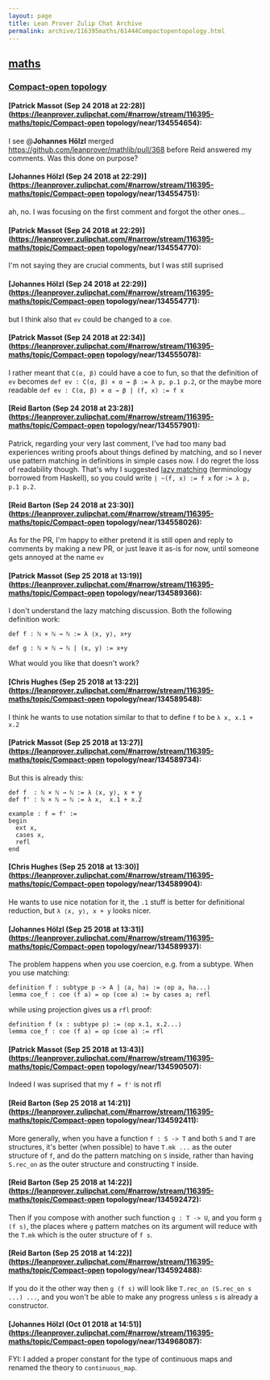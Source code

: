 ```yaml
---
layout: page
title: Lean Prover Zulip Chat Archive 
permalink: archive/116395maths/61444Compactopentopology.html
---
```


## [maths](index.html)
### [Compact-open topology](61444Compactopentopology.html)

#### [Patrick Massot (Sep 24 2018 at 22:28)](https://leanprover.zulipchat.com/#narrow/stream/116395-maths/topic/Compact-open topology/near/134554654):
I see @**Johannes Hölzl**  merged https://github.com/leanprover/mathlib/pull/368 before Reid answered my comments. Was this done on purpose?

#### [Johannes Hölzl (Sep 24 2018 at 22:29)](https://leanprover.zulipchat.com/#narrow/stream/116395-maths/topic/Compact-open topology/near/134554751):
ah, no. I was focusing on the first comment and forgot the other ones...

#### [Patrick Massot (Sep 24 2018 at 22:29)](https://leanprover.zulipchat.com/#narrow/stream/116395-maths/topic/Compact-open topology/near/134554770):
I'm not saying they are crucial comments, but I was still suprised

#### [Johannes Hölzl (Sep 24 2018 at 22:29)](https://leanprover.zulipchat.com/#narrow/stream/116395-maths/topic/Compact-open topology/near/134554771):
but I think also that `ev` could be changed to a `coe`.

#### [Patrick Massot (Sep 24 2018 at 22:34)](https://leanprover.zulipchat.com/#narrow/stream/116395-maths/topic/Compact-open topology/near/134555078):
I rather meant that `C(α, β)` could have a coe to fun, so that the definition of `ev` becomes `def ev : C(α, β) × α → β := λ p, p.1 p.2`, or the maybe more readable `def ev : C(α, β) × α → β | (f, x) := f x`

#### [Reid Barton (Sep 24 2018 at 23:28)](https://leanprover.zulipchat.com/#narrow/stream/116395-maths/topic/Compact-open topology/near/134557901):
Patrick, regarding your very last comment, I've had too many bad experiences writing proofs about things defined by matching, and so I never use pattern matching in definitions in simple cases now. I do regret the loss of readability though. That's why I suggested [lazy matching](https://leanprover.zulipchat.com/#narrow/stream/113488-general/subject/eta.20for.20structures/near/130734254) (terminology borrowed from Haskell), so you could write `| ~(f, x) := f x` for `:= λ p, p.1 p.2`.

#### [Reid Barton (Sep 24 2018 at 23:30)](https://leanprover.zulipchat.com/#narrow/stream/116395-maths/topic/Compact-open topology/near/134558026):
As for the PR, I'm happy to either pretend it is still open and reply to comments by making a new PR, or just leave it as-is for now, until someone gets annoyed at the name `ev`

#### [Patrick Massot (Sep 25 2018 at 13:19)](https://leanprover.zulipchat.com/#narrow/stream/116395-maths/topic/Compact-open topology/near/134589366):
I don't understand the lazy matching discussion. Both the following definition work:
```lean
def f : ℕ × ℕ → ℕ := λ ⟨x, y⟩, x+y

def g : ℕ × ℕ → ℕ | (x, y) := x+y
```
What would you like that doesn't work?

#### [Chris Hughes (Sep 25 2018 at 13:22)](https://leanprover.zulipchat.com/#narrow/stream/116395-maths/topic/Compact-open topology/near/134589548):
I think he wants to use notation similar to that to define `f` to be `λ x, x.1 + x.2`

#### [Patrick Massot (Sep 25 2018 at 13:27)](https://leanprover.zulipchat.com/#narrow/stream/116395-maths/topic/Compact-open topology/near/134589734):
But this is already this:
```lean
def f  : ℕ × ℕ → ℕ := λ ⟨x, y⟩, x + y
def f' : ℕ × ℕ → ℕ := λ x,  x.1 + x.2

example : f = f' :=
begin
  ext x, 
  cases x, 
  refl
end
```

#### [Chris Hughes (Sep 25 2018 at 13:30)](https://leanprover.zulipchat.com/#narrow/stream/116395-maths/topic/Compact-open topology/near/134589904):
He wants to use nice notation for it, the `.1` stuff is better for definitional reduction, but `λ ⟨x, y⟩, x + y` looks nicer.

#### [Johannes Hölzl (Sep 25 2018 at 13:31)](https://leanprover.zulipchat.com/#narrow/stream/116395-maths/topic/Compact-open topology/near/134589937):
The problem happens when you use coercion, e.g. from a subtype. When you use matching:
```lean
definition f : subtype p -> A | ⟨a, ha⟩ := ⟨op a, ha...⟩
lemma coe_f : coe (f a) = op (coe a) := by cases a; refl
```
while using projection gives us a `rfl` proof:
```lean
definition f (x : subtype p) := ⟨op x.1, x.2...⟩
lemma coe_f : coe (f a) = op (coe a) := rfl
```

#### [Patrick Massot (Sep 25 2018 at 13:43)](https://leanprover.zulipchat.com/#narrow/stream/116395-maths/topic/Compact-open topology/near/134590507):
Indeed I was suprised that my `f = f'` is not rfl

#### [Reid Barton (Sep 25 2018 at 14:21)](https://leanprover.zulipchat.com/#narrow/stream/116395-maths/topic/Compact-open topology/near/134592411):
More generally, when you have a function `f : S -> T` and both `S` and `T` are structures, it's better (when possible) to have `T.mk ...` as the outer structure of `f`, and do the pattern matching on `S` inside, rather than having `S.rec_on` as the outer structure and constructing `T` inside.

#### [Reid Barton (Sep 25 2018 at 14:22)](https://leanprover.zulipchat.com/#narrow/stream/116395-maths/topic/Compact-open topology/near/134592472):
Then if you compose with another such function `g : T -> U`, and you form `g (f s)`, the places where `g` pattern matches on its argument will reduce with the `T.mk` which is the outer structure of `f s`.

#### [Reid Barton (Sep 25 2018 at 14:22)](https://leanprover.zulipchat.com/#narrow/stream/116395-maths/topic/Compact-open topology/near/134592488):
If you do it the other way then `g (f s)` will look like `T.rec_on (S.rec_on s ...) ...`, and you won't be able to make any progress unless `s` is already a constructor.

#### [Johannes Hölzl (Oct 01 2018 at 14:51)](https://leanprover.zulipchat.com/#narrow/stream/116395-maths/topic/Compact-open topology/near/134968087):
FYI: I added a proper constant for the type of continuous maps and renamed the theory to `continuous_map`.

